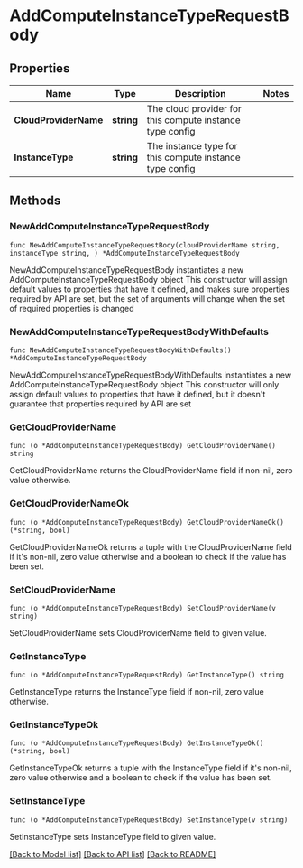 # AddComputeInstanceTypeRequestBody

## Properties

Name | Type | Description | Notes
------------ | ------------- | ------------- | -------------
**CloudProviderName** | **string** | The cloud provider for this compute instance type config | 
**InstanceType** | **string** | The instance type for this compute instance type config | 

## Methods

### NewAddComputeInstanceTypeRequestBody

`func NewAddComputeInstanceTypeRequestBody(cloudProviderName string, instanceType string, ) *AddComputeInstanceTypeRequestBody`

NewAddComputeInstanceTypeRequestBody instantiates a new AddComputeInstanceTypeRequestBody object
This constructor will assign default values to properties that have it defined,
and makes sure properties required by API are set, but the set of arguments
will change when the set of required properties is changed

### NewAddComputeInstanceTypeRequestBodyWithDefaults

`func NewAddComputeInstanceTypeRequestBodyWithDefaults() *AddComputeInstanceTypeRequestBody`

NewAddComputeInstanceTypeRequestBodyWithDefaults instantiates a new AddComputeInstanceTypeRequestBody object
This constructor will only assign default values to properties that have it defined,
but it doesn't guarantee that properties required by API are set

### GetCloudProviderName

`func (o *AddComputeInstanceTypeRequestBody) GetCloudProviderName() string`

GetCloudProviderName returns the CloudProviderName field if non-nil, zero value otherwise.

### GetCloudProviderNameOk

`func (o *AddComputeInstanceTypeRequestBody) GetCloudProviderNameOk() (*string, bool)`

GetCloudProviderNameOk returns a tuple with the CloudProviderName field if it's non-nil, zero value otherwise
and a boolean to check if the value has been set.

### SetCloudProviderName

`func (o *AddComputeInstanceTypeRequestBody) SetCloudProviderName(v string)`

SetCloudProviderName sets CloudProviderName field to given value.


### GetInstanceType

`func (o *AddComputeInstanceTypeRequestBody) GetInstanceType() string`

GetInstanceType returns the InstanceType field if non-nil, zero value otherwise.

### GetInstanceTypeOk

`func (o *AddComputeInstanceTypeRequestBody) GetInstanceTypeOk() (*string, bool)`

GetInstanceTypeOk returns a tuple with the InstanceType field if it's non-nil, zero value otherwise
and a boolean to check if the value has been set.

### SetInstanceType

`func (o *AddComputeInstanceTypeRequestBody) SetInstanceType(v string)`

SetInstanceType sets InstanceType field to given value.



[[Back to Model list]](../README.md#documentation-for-models) [[Back to API list]](../README.md#documentation-for-api-endpoints) [[Back to README]](../README.md)


